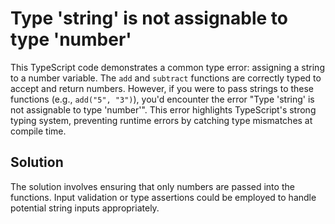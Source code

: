 # Type 'string' is not assignable to type 'number'
This TypeScript code demonstrates a common type error: assigning a string to a number variable.  The `add` and `subtract` functions are correctly typed to accept and return numbers. However, if you were to pass strings to these functions (e.g., `add("5", "3")`), you'd encounter the error "Type 'string' is not assignable to type 'number'".  This error highlights TypeScript's strong typing system, preventing runtime errors by catching type mismatches at compile time.

## Solution
The solution involves ensuring that only numbers are passed into the functions. Input validation or type assertions could be employed to handle potential string inputs appropriately.